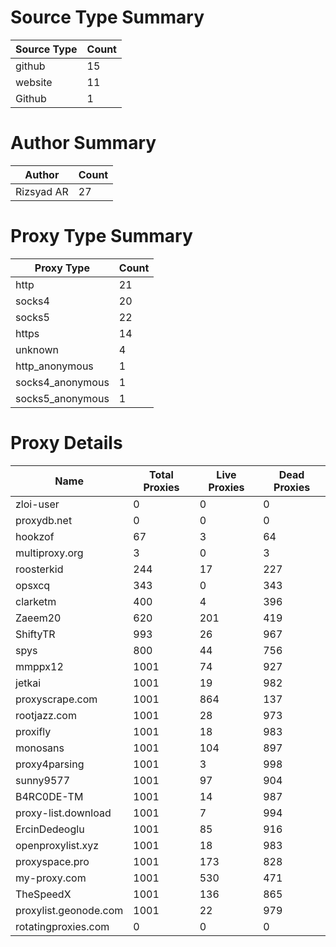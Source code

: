 # Source Type Summary

| Source Type | Count |
|-------------|-------|
| github | 15 |
| website | 11 |
| Github | 1 |


# Author Summary

| Author | Count |
|--------|-------|
| Rizsyad AR | 27 |


# Proxy Type Summary

| Proxy Type | Count |
|------------|-------|
| http | 21 |
| socks4 | 20 |
| socks5 | 22 |
| https | 14 |
| unknown | 4 |
| http_anonymous | 1 |
| socks4_anonymous | 1 |
| socks5_anonymous | 1 |


# Proxy Details

| Name | Total Proxies | Live Proxies | Dead Proxies |
|------|---------------|--------------|---------------|
| zloi-user | 0 | 0 | 0 |
| proxydb.net | 0 | 0 | 0 |
| hookzof | 67 | 3 | 64 |
| multiproxy.org | 3 | 0 | 3 |
| roosterkid | 244 | 17 | 227 |
| opsxcq | 343 | 0 | 343 |
| clarketm | 400 | 4 | 396 |
| Zaeem20 | 620 | 201 | 419 |
| ShiftyTR | 993 | 26 | 967 |
| spys | 800 | 44 | 756 |
| mmppx12 | 1001 | 74 | 927 |
| jetkai | 1001 | 19 | 982 |
| proxyscrape.com | 1001 | 864 | 137 |
| rootjazz.com | 1001 | 28 | 973 |
| proxifly | 1001 | 18 | 983 |
| monosans | 1001 | 104 | 897 |
| proxy4parsing | 1001 | 3 | 998 |
| sunny9577 | 1001 | 97 | 904 |
| B4RC0DE-TM | 1001 | 14 | 987 |
| proxy-list.download | 1001 | 7 | 994 |
| ErcinDedeoglu | 1001 | 85 | 916 |
| openproxylist.xyz | 1001 | 18 | 983 |
| proxyspace.pro | 1001 | 173 | 828 |
| my-proxy.com | 1001 | 530 | 471 |
| TheSpeedX | 1001 | 136 | 865 |
| proxylist.geonode.com | 1001 | 22 | 979 |
| rotatingproxies.com | 0 | 0 | 0 |
